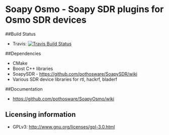 # Soapy Osmo - Soapy SDR plugins for Osmo SDR devices

##Build Status

- Travis: [![Travis Build Status](https://travis-ci.org/pothosware/SoapyOsmo.svg?branch=master)](https://travis-ci.org/pothosware/SoapyOsmo)

##Dependencies

* CMake
* Boost C++ libraries
* SoapySDR - https://github.com/pothosware/SoapySDR/wiki
* Various SDR device libraries for rtl, hackrf, bladerf

##Documentation

* https://github.com/pothosware/SoapyOsmo/wiki

## Licensing information

* GPLv3: http://www.gnu.org/licenses/gpl-3.0.html
